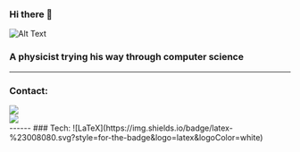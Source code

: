 ### Hi there 👋

![Alt Text](https://media.giphy.com/media/xaHFxr5iG0FD9CvYoz/giphy.gif)

### A physicist trying his way through computer science
------
### Contact:
<div style="display: flex;" align="left">
  <a href="mailto:markusfwirz@gmail.com">
   <img src="https://img.icons8.com/external-kiranshastry-lineal-color-kiranshastry/64/000000/external-email-multimedia-kiranshastry-lineal-color-kiranshastry-1.png"/>
  </a>
</div>
<div style="display: flex;" align="left">
  <a href="https://www.linkedin.com/in/markus-wirz-mde-figu-042/">
    <img src="https://img.icons8.com/fluency/48/000000/linkedin.png"/>
  </a>
</div>
------
### Tech:
![LaTeX](https://img.shields.io/badge/latex-%23008080.svg?style=for-the-badge&logo=latex&logoColor=white)
